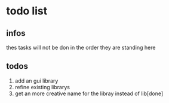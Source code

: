 # todo list

## infos

thes tasks will not be don in the order they are standing here

## todos

1. add an gui library
2. refine existing librarys
3. get an more creative name for the libray instead of lib[done]